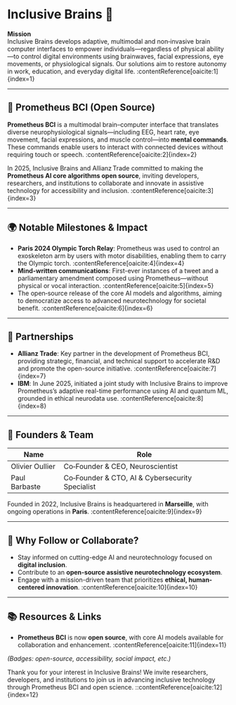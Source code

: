 # Inclusive Brains 🚀

**Mission**  
Inclusive Brains develops adaptive, multimodal and non‑invasive brain computer interfaces to empower individuals—regardless of physical ability—to control digital environments using brainwaves, facial expressions, eye movements, or physiological signals. Our solutions aim to restore autonomy in work, education, and everyday digital life. :contentReference[oaicite:1]{index=1}

---

## 🧠 Prometheus BCI (Open Source)

**Prometheus BCI** is a multimodal brain–computer interface that translates diverse neurophysiological signals—including EEG, heart rate, eye movement, facial expressions, and muscle control—into **mental commands**. These commands enable users to interact with connected devices without requiring touch or speech. :contentReference[oaicite:2]{index=2}

In 2025, Inclusive Brains and Allianz Trade committed to making the **Prometheus AI core algorithms open source**, inviting developers, researchers, and institutions to collaborate and innovate in assistive technology for accessibility and inclusion. :contentReference[oaicite:3]{index=3}

---

## 🌍 Notable Milestones & Impact

- **Paris 2024 Olympic Torch Relay**: Prometheus was used to control an exoskeleton arm by users with motor disabilities, enabling them to carry the Olympic torch. :contentReference[oaicite:4]{index=4}  
- **Mind-written communications**: First-ever instances of a tweet and a parliamentary amendment composed using Prometheus—without physical or vocal interaction. :contentReference[oaicite:5]{index=5}  
- The open‑source release of the core AI models and algorithms, aiming to democratize access to advanced neurotechnology for societal benefit. :contentReference[oaicite:6]{index=6}  

---

## 🤝 Partnerships

- **Allianz Trade**: Key partner in the development of Prometheus BCI, providing strategic, financial, and technical support to accelerate R&D and promote the open-source initiative. :contentReference[oaicite:7]{index=7}  
- **IBM**: In June 2025, initiated a joint study with Inclusive Brains to improve Prometheus’s adaptive real-time performance using AI and quantum ML, grounded in ethical neurodata use. :contentReference[oaicite:8]{index=8}  

---

## 🧬 Founders & Team

| Name             | Role                               |
|------------------|------------------------------------|
| Olivier Oullier  | Co‑Founder & CEO, Neuroscientist   |
| Paul Barbaste    | Co‑Founder & CTO, AI & Cybersecurity Specialist |

Founded in 2022, Inclusive Brains is headquartered in **Marseille**, with ongoing operations in **Paris**. :contentReference[oaicite:9]{index=9}

---

## 🧠 Why Follow or Collaborate?

- Stay informed on cutting-edge AI and neurotechnology focused on **digital inclusion**.
- Contribute to an **open-source assistive neurotechnology ecosystem**.
- Engage with a mission-driven team that prioritizes **ethical, human-centered innovation**. :contentReference[oaicite:10]{index=10}

---

## 📚 Resources & Links

- **Prometheus BCI** is now **open source**, with core AI models available for collaboration and enhancement. :contentReference[oaicite:11]{index=11}

*(Badges: open-source, accessibility, social impact, etc.)*

Thank you for your interest in Inclusive Brains! We invite researchers, developers, and institutions to join us in advancing inclusive technology through Prometheus BCI and open science.
::contentReference[oaicite:12]{index=12}
